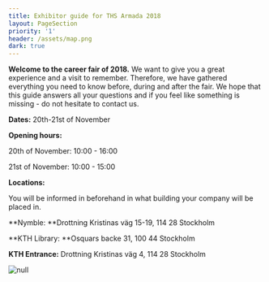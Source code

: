 ```yaml
---
title: Exhibitor guide for THS Armada 2018
layout: PageSection
priority: '1'
header: /assets/map.png
dark: true
---
```

**Welcome to the career fair of 2018.** We want to give you a great experience and a visit to remember. Therefore, we have gathered everything you need to know before, during and after the fair. We hope that this guide answers all your questions and if you feel like something is missing - do not hesitate to contact us. 

**Dates:** 20th-21st of November

**Opening hours:** 

20th of November: 10:00 - 16:00

21st of November: 10:00 - 15:00 

**Locations:** 

You will be informed in beforehand in what building your company will be placed in.

**Nymble: **Drottning Kristinas väg 15-19, 114 28 Stockholm

**KTH Library: **Osquars backe 31, 100 44 Stockholm 

**KTH Entrance:** Drottning Kristinas väg 4, 114 28 Stockholm

![null](/assets/map.png)
